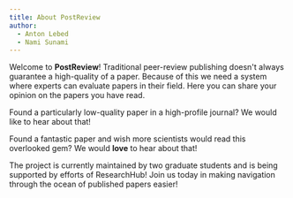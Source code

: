 ```yaml
---
title: About PostReview
author:
  - Anton Lebed
  - Nami Sunami
---
```


Welcome to **PostReview**!
Traditional peer-review publishing doesn't always guarantee a high-quality of a paper. Because of this we need a system where experts can evaluate papers in their field.
Here you can share your opinion on the papers you have read.

Found a particularly low-quality paper in a high-profile journal? We would like to hear about that!

Found a fantastic paper and wish more scientists would read this overlooked gem? We would **love** to hear about that!

The project is currently maintained by two graduate students and is being supported by efforts of ResearchHub!
Join us today in making navigation through the ocean of published papers easier!
